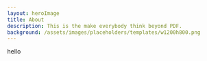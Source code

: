 ```yaml
--- 
layout: heroImage  
title: About  
description: This is the make everybody think beyond PDF.
background: /assets/images/placeholders/templates/w1200h800.png
--- 
```

hello
